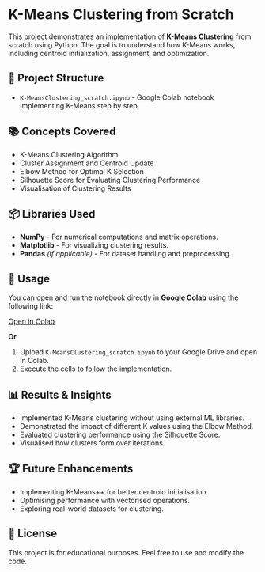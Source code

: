 # K-Means Clustering from Scratch

This project demonstrates an implementation of **K-Means Clustering** from scratch using Python. The goal is to understand how K-Means works, including centroid initialization, assignment, and optimization.

## 📂 Project Structure

- `K-MeansClustering_scratch.ipynb` - Google Colab notebook implementing K-Means step by step.

## 📚 Concepts Covered

- K-Means Clustering Algorithm
- Cluster Assignment and Centroid Update
- Elbow Method for Optimal K Selection
- Silhouette Score for Evaluating Clustering Performance
- Visualisation of Clustering Results

## 📦 Libraries Used

- **NumPy** - For numerical computations and matrix operations.
- **Matplotlib** - For visualizing clustering results.
- **Pandas** *(if applicable)* - For dataset handling and preprocessing.

## 📜 Usage

You can open and run the notebook directly in **Google Colab** using the following link:

[Open in Colab](https://colab.research.google.com/drive/10crk8YyUr3nVwpMvACmApEdja0fpoMl0?usp=sharing)

**Or**

1. Upload `K-MeansClustering_scratch.ipynb` to your Google Drive and open in Colab.
2. Execute the cells to follow the implementation.

## 📊 Results & Insights

- Implemented K-Means clustering without using external ML libraries.
- Demonstrated the impact of different K values using the Elbow Method.
- Evaluated clustering performance using the Silhouette Score.
- Visualised how clusters form over iterations.

## 🏆 Future Enhancements

- Implementing K-Means++ for better centroid initialisation.
- Optimising performance with vectorised operations.
- Exploring real-world datasets for clustering.

## 📜 License

This project is for educational purposes. Feel free to use and modify the code.

